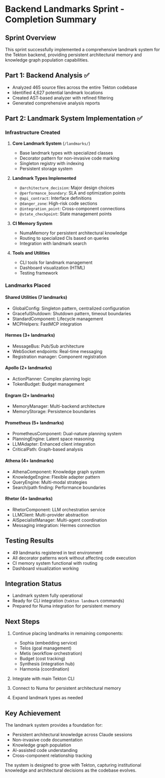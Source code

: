 # Backend Landmarks Sprint - Completion Summary

## Sprint Overview
This sprint successfully implemented a comprehensive landmark system for the Tekton backend, providing persistent architectural memory and knowledge graph population capabilities.

## Part 1: Backend Analysis ✅
- Analyzed 465 source files across the entire Tekton codebase
- Identified 4,627 potential landmark locations
- Created AST-based analyzer with refined filtering
- Generated comprehensive analysis reports

## Part 2: Landmark System Implementation ✅

### Infrastructure Created
1. **Core Landmark System** (`/landmarks/`)
   - Base landmark types with specialized classes
   - Decorator pattern for non-invasive code marking
   - Singleton registry with indexing
   - Persistent storage system

2. **Landmark Types Implemented**
   - `@architecture_decision`: Major design choices
   - `@performance_boundary`: SLA and optimization points
   - `@api_contract`: Interface definitions
   - `@danger_zone`: High-risk code sections
   - `@integration_point`: Cross-component connections
   - `@state_checkpoint`: State management points

3. **CI Memory System**
   - NumaMemory for persistent architectural knowledge
   - Routing to specialized CIs based on queries
   - Integration with landmark search

4. **Tools and Utilities**
   - CLI tools for landmark management
   - Dashboard visualization (HTML)
   - Testing framework

### Landmarks Placed

#### Shared Utilities (7 landmarks)
- GlobalConfig: Singleton pattern, centralized configuration
- GracefulShutdown: Shutdown pattern, timeout boundaries
- StandardComponent: Lifecycle management
- MCPHelpers: FastMCP integration

#### Hermes (3+ landmarks)
- MessageBus: Pub/Sub architecture
- WebSocket endpoints: Real-time messaging
- Registration manager: Component registration

#### Apollo (2+ landmarks)
- ActionPlanner: Complex planning logic
- TokenBudget: Budget management

#### Engram (2+ landmarks)
- MemoryManager: Multi-backend architecture
- MemoryStorage: Persistence boundaries

#### Prometheus (5+ landmarks)
- PrometheusComponent: Dual-nature planning system
- PlanningEngine: Latent space reasoning
- LLMAdapter: Enhanced client integration
- CriticalPath: Graph-based analysis

#### Athena (4+ landmarks)
- AthenaComponent: Knowledge graph system
- KnowledgeEngine: Flexible adapter pattern
- QueryEngine: Multi-modal strategies
- Search/path finding: Performance boundaries

#### Rhetor (4+ landmarks)
- RhetorComponent: LLM orchestration service
- LLMClient: Multi-provider abstraction
- AISpecialistManager: Multi-agent coordination
- Messaging integration: Hermes connection

## Testing Results
- 49 landmarks registered in test environment
- All decorator patterns work without affecting code execution
- CI memory system functional with routing
- Dashboard visualization working

## Integration Status
- Landmark system fully operational
- Ready for CLI integration (`tekton landmark` commands)
- Prepared for Numa integration for persistent memory

## Next Steps
1. Continue placing landmarks in remaining components:
   - Sophia (embedding service)
   - Telos (goal management)
   - Metis (workflow orchestration)
   - Budget (cost tracking)
   - Synthesis (integration hub)
   - Harmonia (coordination)

2. Integrate with main Tekton CLI

3. Connect to Numa for persistent architectural memory

4. Expand landmark types as needed

## Key Achievement
The landmark system provides a foundation for:
- Persistent architectural knowledge across Claude sessions
- Non-invasive code documentation
- Knowledge graph population
- AI-assisted code understanding
- Cross-component relationship tracking

The system is designed to grow with Tekton, capturing institutional knowledge and architectural decisions as the codebase evolves.